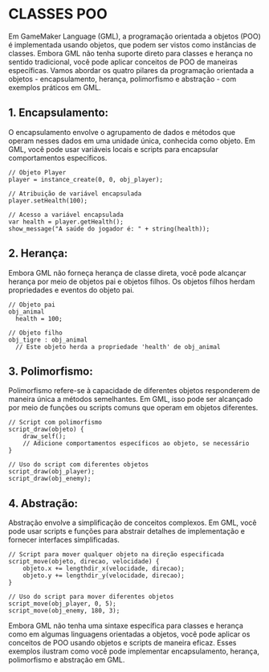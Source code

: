 # CLASSES POO
Em GameMaker Language (GML), a programação orientada a objetos (POO) é implementada usando objetos, que podem ser vistos como instâncias de classes. Embora GML não tenha suporte direto para classes e herança no sentido tradicional, você pode aplicar conceitos de POO de maneiras específicas. Vamos abordar os quatro pilares da programação orientada a objetos - encapsulamento, herança, polimorfismo e abstração - com exemplos práticos em GML.

## 1. **Encapsulamento:**
O encapsulamento envolve o agrupamento de dados e métodos que operam nesses dados em uma unidade única, conhecida como objeto. Em GML, você pode usar variáveis locais e scripts para encapsular comportamentos específicos.

```gml
// Objeto Player
player = instance_create(0, 0, obj_player);

// Atribuição de variável encapsulada
player.setHealth(100);

// Acesso a variável encapsulada
var health = player.getHealth();
show_message("A saúde do jogador é: " + string(health));
```

## 2. **Herança:**
Embora GML não forneça herança de classe direta, você pode alcançar herança por meio de objetos pai e objetos filhos. Os objetos filhos herdam propriedades e eventos do objeto pai.

```gml
// Objeto pai
obj_animal
  health = 100;

// Objeto filho
obj_tigre : obj_animal
  // Este objeto herda a propriedade 'health' de obj_animal
```

## 3. **Polimorfismo:**
Polimorfismo refere-se à capacidade de diferentes objetos responderem de maneira única a métodos semelhantes. Em GML, isso pode ser alcançado por meio de funções ou scripts comuns que operam em objetos diferentes.

```gml
// Script com polimorfismo
script_draw(objeto) {
    draw_self();
    // Adicione comportamentos específicos ao objeto, se necessário
}

// Uso do script com diferentes objetos
script_draw(obj_player);
script_draw(obj_enemy);
```

## 4. **Abstração:**
Abstração envolve a simplificação de conceitos complexos. Em GML, você pode usar scripts e funções para abstrair detalhes de implementação e fornecer interfaces simplificadas.

```gml
// Script para mover qualquer objeto na direção especificada
script_move(objeto, direcao, velocidade) {
    objeto.x += lengthdir_x(velocidade, direcao);
    objeto.y += lengthdir_y(velocidade, direcao);
}

// Uso do script para mover diferentes objetos
script_move(obj_player, 0, 5);
script_move(obj_enemy, 180, 3);
```

Embora GML não tenha uma sintaxe específica para classes e herança como em algumas linguagens orientadas a objetos, você pode aplicar os conceitos de POO usando objetos e scripts de maneira eficaz. Esses exemplos ilustram como você pode implementar encapsulamento, herança, polimorfismo e abstração em GML. 
